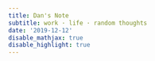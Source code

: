 ```yaml
---
title: Dan's Note
subtitle: work · life · random thoughts
date: '2019-12-12'
disable_mathjax: true
disable_highlight: true
---
```

